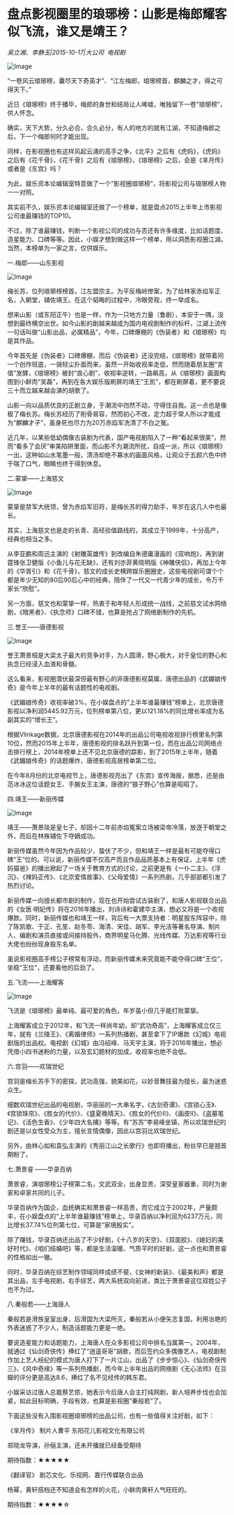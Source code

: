 # 盘点影视圈里的琅琊榜：山影是梅郎耀客似飞流，谁又是靖王？

*吴立湘、李静玉|2015-10-17|大公司 
                                                电视剧*

![Image](http://static.ylzbl.com/uploads/ueditor/php/upload/image/20171026/1509016252708850.jpeg)

“一卷风云琅琊榜，囊尽天下奇英才”、“江左梅郎，琅琊榜首，麒麟之才，得之可得天下。”

近日《琅琊榜》终于播毕，梅郎的身世和结局让人唏嘘，唯独留下一卷“琅琊榜”，供人怀念。

确实，天下大势，分久必合，合久必分，有人的地方的就有江湖，不知道梅郎之后，下一个梅郎何时才能出现。

同样，在影视圈也有这样风起云涌的高手之争，《北平》之后有《虎妈》，《虎妈》之后有《花千骨》，《花千骨》之后有《琅琊榜》，《琅琊榜》之后，会是《芈月传》或者是《东宫》吗？

为此，娱乐资本论编辑室特意做了一个“影视圈琅琊榜”，将影视公司与琅琊榜人物一一对照。

其实前不久，娱乐资本论编辑室还做了一个榜单，就是盘点2015上半年上市影视公司谁最赚钱的TOP10。

不过，除了谁最赚钱，判断一个影视公司的成功与否还有许多维度，比如话题度、造星能力、口碑等等。因此，小娱才想到做这样一个榜单，用以洞悉影视圈江湖。当然，本榜单为一家之言，仅供娱乐。

一.梅郎——山东影视

![Image](http://si1.go2yd.com/get-image/0HnONcOOrrM)

梅长苏，位列琅琊榜榜首，江左盟宗主。为平反梅岭惨案，为了给林家赤焰军正名，入朝堂，辅佐靖王。在这个韬晦的过程中，冷眼旁观，终一举成名。

想来山影（或东阳正午）也是一样，作为一只地方力量（鲁剧），本安于一隅，没想到最终横空出世。如今山影的剧越来越成为国内电视剧制作的标杆，江湖上流传一句话叫做“山影出品，必属精品”，今年，口碑爆棚的《伪装者》和《琅琊榜》均是其作品。

今年首先是《伪装者》口碑爆棚，而后《伪装者》还没完结，《琅琊榜》就带着同一个创作班底，一骑轻尘扑面而来，虽然一开始收视率走低，然而随着朋友圈“言值”发酵，《琅琊榜》被封“良心剧”，收视率逆转，一路飙高，从《琅琊榜》画面构图到小鲜肉“吴磊”，再到在各大娱乐版刷屏的靖王“王凯”，都在刷屏着，更不要说三十而立越来越会演的胡歌了。

山影一向以品质优良的正剧立身，于潮流中岿然不动，守得住自我。这一点也是像极了梅长苏。梅长苏经历了削骨易容，然而初心不改，定力超于常人所以才能成为“麒麟才子”，虽身死也尽力为20万赤焰军洗清了不白之冤。

近几年，以某些低幼偶像古装剧为代表，国产电视剧陷入了一种“看起来很美”，然而“看多了会厌”审美陷阱里面，而山影不为潮流所扰，自成一派，所以《琅琊榜》一出，这种如山水笔墨一般，清汤却绝不寡水的画面风格，让观众于五颜六色中终于喘了口气，眼睛也终于得到休息。

二.蒙挚——上海慈文

![Image](http://si1.go2yd.com/get-image/0HnOPWdh69Y)

蒙挚是禁军大统领，曾为赤焰军旧将，是梅长苏的得力助手，年岁在这几人中也最长。

其实，上海慈文也是走的长青、高经验值路线的，其成立于1999年，十分高产，经典也相当之多。

从李亚鹏和周迅主演的《射雕英雄传》到改编自朱德庸漫画的《双响炮》，再到谢霆锋张卫健版《小鱼儿与花无缺》，还有刘亦菲黄晓明版《神雕侠侣》，再加上今年的《华胥引》和《花千骨》，慈文的成长史横跨娱乐圈圈史，这些电视剧可谓个个都是年少无知的80后90后心中的经典，陪伴了一代又一代青少年的成长，令万千家长“欣慰”。

另一方面，慈文也和蒙挚一样，热衷于和年轻人形成统一战线，之前慈文试水网络剧，《暗黑者》、《执念师》口碑不错，也算是抢占了网络剧制作的先机。

三.誉王——唐德影视

![Image](http://si1.go2yd.com/get-image/0HnONas1ssy)

誉王萧景桓是大梁太子最大的竞争对手，为人圆滑，野心极大，对于皇位的野心和执念已经浸入血液和骨髓。

这么看来，影视圈潜伏最深但最有野心的非唐德影视莫属，唐德出品的《武媚娘传奇》是今年上半年的最有话题性的电视剧。

《武媚娘传奇》收视率破3%，在小娱盘点的“上半年谁最赚钱”榜单上，北京唐德影视以净利润5445.92万元，位列榜单第八位，更以121.18%的同比增长率成为名副其实的“增长王”。

根据Vlinkage数据，北京唐德影视在2014年的出品公司电视收视排行榜里名列第10位，然而2015年上半年，唐德影视的排名跃升到第一位，而在出品公司网络点击排行榜上，2014年榜单上还不见北京唐德的踪影，到了2015年上半年，随着《武媚娘传奇》的话题爆炸，唐德影视高居榜单第二位。

在今年8月份的北京电视节上，唐德影视亮出了《东宫》宣传海报，据悉，还是由范冰冰这位话题女王、手腕女王主演，唐德的“狼子野心”也算是昭昭了。

四.靖王——新丽传媒

![Image](http://si1.go2yd.com/get-image/0HnONZeOFLE)

靖王——萧景琰是皇七子，却因十二年前赤焰冤案立场被梁帝冷落，放逐于朝堂之外，而后在林殊辅佐下夺嫡成功。

新丽传媒虽然今年因为作品较少，蛰伏了不少，但和靖王一样是最有可能夺得口碑“王”位的。可以说，新丽传媒不仅高产而且作品品质基本上有保证，上半年《虎妈猫爸》的播出掀起了一场关于教育方式的讨论，之前更是有《一仆二主》、《浮沉》、《辣妈正传》、《北京爱情故事》、《父母爱情》一系列热剧，几乎部部都引发了热烈讨论。

新丽传媒一向擅长都市剧的制作，现在也开始尝试古装剧了，和唐人影视联合出品的《女医·明妃传》将在2016年播出，刘诗诗和霍建华主演，想必又将是一个收视爆款。同时，新丽传媒也和靖王一样，背后有一大票支持者：明星股东阵容中，除了陈凯歌、于正、孔笙、赵冬苓、海清、宋佳、胡军、李光洁等著名导演、制片人、编剧和演员直接或间接持股外，商界明星马化腾、光线传媒、万达影视等行业大佬也纷纷现身股东名单。

虽说影视圈高手榜公子榜常有浮动，而新丽传媒未来究竟能不能夺得口碑“王位”，坐稳“王位”，还要看他的后劲了。

五.飞流——上海耀客

![Image](http://si1.go2yd.com/get-image/0HnONdkaxsW)

飞流是《琅琊榜》最单纯、最可爱的角色，年岁虽小但几乎能打败蒙挚。

上海耀客成立于2012年，和飞流一样尚年幼，却“武功奇高”，上海耀客成立仅三年，就有《兰陵王》、《离婚律师》一系列热播剧，甚至拿下了IP爆款《幻城》电视剧版的出品权。电视剧《幻城》由冯绍峰、马天宇主演，将于2016年播出，想必凭借小四书迷粉的力量，以及玄幻题材的加成，收视率也绝不会低。

六.宫羽——欢瑞世纪

宫羽是梅长苏手下的密探，武功高强，貌美如花，以妙音舞技最为擅长，最为迷惑众生。

细数欢瑞世纪出品的电视剧，华丽丽的一大串名字，《古剑奇谭》、《宫锁心玉》、《宫锁珠帘》、《胜女的代价》、《盛夏晚晴天》、《胜女的代价Ⅱ》、《画皮Ⅱ》、《盗墓笔记》、《活色生香》、《少年四大名捕》等等。有“苏苏”李易峰坐镇，所以欢瑞世纪的剧还是以女性受众为主，擅长言情偶像，因此以宫羽比欢瑞世纪。

另外，由林心如和袁弘主演的《秀丽江山之长歌行》也即将播出，粉丝早已是翘首期盼了。

七.萧景睿 ——华录百纳

萧景睿，演琅琊榜公子榜第二名，文武双全，出身显贵，深受皇家器重，同时为谢家和卓家共同的儿子。

华录百纳作为国企，血统确实和萧景睿一样高贵，而它成立于2002年，产量颇丰，在小娱盘点的“上半年谁最赚钱”榜单上，华录百纳以净利润为6237万元，同比增长37.74%位列第七位，可算是“家境殷实”。

除了赚钱，华录百纳还出品了不少好剧，《十八岁的天空》、《双面胶》、《媳妇的美好时代》、《咱们结婚吧》等，都是生活温暖、气质平时的好剧，这一点也和萧景睿的性格如出一辙。

同时，华录百纳在综艺制作领域同样成绩不斐，《女神的新装》、《最美和声》都是其出品，左手电视剧，右手综艺，两大系统双向前进，类比于萧景睿这位双姓公子也不为过。

八.秦般若——上海唐人

秦般若是滑族皇室出身，后滑国为大梁所灭，秦般若从小便矢志复国，利用冶艳的外表迷惑了不少人，制造话题能力更是一绝。

要说造星能力和话题能力，上海唐人在众多影视公司中排名当属第一。2004年，就通过《仙剑奇侠传》捧红了“逍遥哥哥”胡歌，而后签约众多偶像艺人，电视剧制作加上艺人经纪的模式为唐人打下了一片江山，出品了《步步惊心》、《仙剑奇侠传三》、《风中奇缘》等一系列热播剧，而今年上半年出品的网络剧《无心法师》在豆瓣的评分更是高达8.6，捧红了名不见经传的韩东君。

小娱采访过唐人总裁蔡艺侬，她表示今后唐人会主打纯网剧，新人培养步伐也会加紧，如此目标明确，手段有效，也算是影视圈“秦般若”了。

下面这些没有入围影视圈琅琊榜的出品公司，也有一些值得关注好剧，如下：

《芈月传》 制片人曹平 东阳花儿影视文化有限公司

郑晓龙导演，孙俪主演，还未开播就已经备受期待

期待指数：★★★★★

《翻译官》 剧芯文化、乐视网、嘉行传媒联合出品

杨幂，黄轩搭档还不知道会有怎样的火花，小鲜肉黄轩人气旺旺的。

期待指数：★★★★☆

